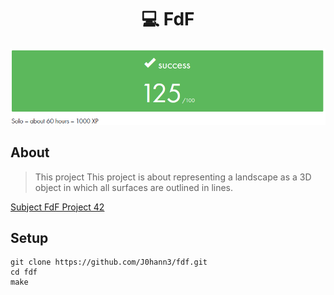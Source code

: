 <h1 align=center>💻 FdF</h1>
<p align="center">
  <img src="img/fdf.png?raw=true"/>
</p>

## About
>This project This project is about representing a landscape as a 3D object
>in which all surfaces are outlined in lines.

[Subject FdF Project 42](FDF.pdf)

## Setup

```
git clone https://github.com/J0hann3/fdf.git
cd fdf
make
```
